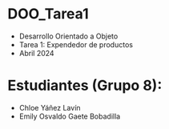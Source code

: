 # DOO_Tarea1
- Desarrollo Orientado a Objeto
- Tarea 1: Expendedor de productos
- Abril 2024
  
# Estudiantes (Grupo 8):
- Chloe Yáñez Lavín
- Emily Osvaldo Gaete Bobadilla
